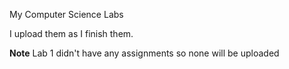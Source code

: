 My Computer Science Labs

I upload them as I finish them.

**Note**
Lab 1 didn't have any assignments so none will be uploaded
